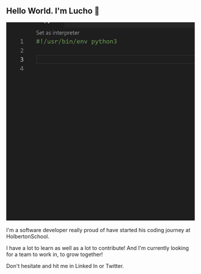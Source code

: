 ## Hello World. I'm Lucho 👋

![alt text](./animation.gif "Logo Title Text 1")

I'm a software developer really proud of have started his coding journey at HolbertonSchool.


I have a lot to learn as well as a lot to contribute! And I'm currently looking for a team to work in, to grow together!

Don't hesitate and hit me in Linked In or Twitter.
<!--
**LuisPatino92/LuisPatino92** is a ✨ _special_ ✨ repository because its `README.md` (this file) appears on your GitHub profile. 

Here are some ideas to get you started:

- 🔭 I’m currently working on ...
- 🌱 I’m currently learning ...
- 👯 I’m looking to collaborate on ...
- 🤔 I’m looking for help with ...
- 💬 Ask me about ...
- 📫 How to reach me: ...
- 😄 Pronouns: ...
- ⚡ Fun fact: ...
-->
